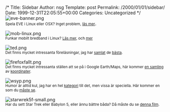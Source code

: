 /*
 Title: Sidebar
 Author: nsg
 Template: post
 Permalink: /2000/01/01/sidebar/
 Date: 1999-12-31T22:05:55+00:00
 Categories: Uncategorized
*/
![eve-banner.png][1]  
<small>Spela EVE i Linux eller OSX? Inget problem, <a href="http://junkpile.se/~s/wp/2007/10/eve-online-pa-linux-och-osx/">läs mer</a></small>.  


![mob-linux.png][2]  
<small>Funkar mobilt bredband i Linux? <a href="http://junkpile.se/~s/wp/2007/10/att-installera-3s-mobila-bredband-i-ubuntu/">Läs mer</a>, och <a href="http://junkpile.se/~s/wp/2007/10/huawei-e2200-hsdpa/">mer</a></small>  


![ted.png][3]  
<small>Det finns mycket intressanta föreläsningar, jag har <a href="http://junkpile.se/~s/wp/2007/04/mer-klipp-fran-tedtalks/">samlat</a> de <a href="http://junkpile.se/~s/wp/2007/04/396/">bästa</a>.</small>  


![firefoxfallt.png][4]  
<small>Det finns mycket intressanta ställen att se på i Google Earth/Maps, här kommer <a href="http://junkpile.se/~s/wp/2007/04/intressanta-stallen-pa-var-jord/">en samling</a> av <a href="http://junkpile.se/~s/wp/2007/07/udda-stallen-pa-jorden-se-med-google-earth/">koordinater</a>.</small>  


![wsyp.png][5]  
<small>Humor är alltid kul, jag har en hel <a href="http://junkpile.se/~s/wp/category/humor/">kategori</a> till det, men vissa är speciella. Här kommer en som du <a href="http://junkpile.se/~s/wp/2007/01/windows-wsyp-project/">måste se</a>.</small>  


![starwrek5f-small.png][6]  
<small>Har du sett Star Trek eller Babylon 5, eller ännu bättre båda? Då måste du se <a href="http://junkpile.se/~s/wp/2007/06/star-wreck-in-the-pirkinning-en-riktigt-skon-parodi/">denna film</a>.</small>

<small></small>

 [1]: http://junkpile.se/%7Es/wp/wp-content/uploads/2007/10/eve-banner.png
 [2]: http://junkpile.se/%7Es/wp/wp-content/uploads/2007/10/mob-linux.png
 [3]: http://junkpile.se/%7Es/wp/wp-content/uploads/2007/06/ted.png
 [4]: http://junkpile.se/%7Es/wp/wp-content/uploads/2007/06/firefoxfallt.png
 [5]: http://junkpile.se/%7Es/wp/wp-content/uploads/2007/06/wsyp.png
 [6]: http://junkpile.se/%7Es/wp/wp-content/uploads/2007/06/starwrek5f-small.png